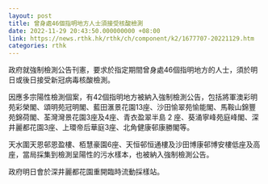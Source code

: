 ```yaml
---
layout: post
title: 曾身處46個指明地方人士須接受核酸檢測
date: 2022-11-29 20:43:50.000000000 +08:00
link: https://news.rthk.hk/rthk/ch/component/k2/1677707-20221129.htm
categories: rthk
---
```


政府就強制檢測公告刊憲，要求於指定期間曾身處46個指明地方的人士，須於明日或後日接受新冠病毒核酸檢測。

因應多宗陽性檢測個案，有42個指明地方被納入強制檢測公告，包括將軍澳彩明苑彩榮閣、頌明苑冠明閣、藍田滙景花園13座、沙田愉翠苑愉能閣、馬鞍山錦豐苑錦荷閣、荃灣灣景花園3座及4座、青衣盈翠半島 2 座、葵涌寧峰苑庭峰閣、深井麗都花園3座、上環帝后華庭3座、北角健康邨康勝閣等。

天水圍天恩邨恩盈樓、栢慧豪園6座、天恒邨恒通樓及沙田博康邨博安樓低座及高座，當局採集到檢測呈陽性的污水樣本，也被納入強制檢測公告。

政府明日會於深井麗都花園重開臨時流動採樣站。
